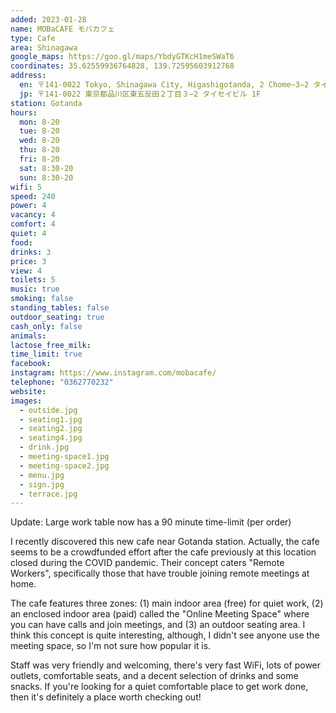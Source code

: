 ```yaml
---
added: 2023-01-28
name: MOBaCAFE モバカフェ
type: Cafe
area: Shinagawa
google_maps: https://goo.gl/maps/YbdyGTKcH1meSWaT6
coordinates: 35.62559936764828, 139.72595603912768
address:
  en: 〒141-0022 Tokyo, Shinagawa City, Higashigotanda, 2 Chome−3−2 タイセイビル 1F
  jp: 〒141-0022 東京都品川区東五反田２丁目３−2 タイセイビル 1F
station: Gotanda
hours:
  mon: 8-20
  tue: 8-20
  wed: 8-20
  thu: 8-20
  fri: 8-20
  sat: 8:30-20
  sun: 8:30-20
wifi: 5
speed: 240
power: 4
vacancy: 4
comfort: 4
quiet: 4
food: 
drinks: 3
price: 3
view: 4
toilets: 5
music: true
smoking: false
standing_tables: false
outdoor_seating: true
cash_only: false
animals: 
lactose_free_milk: 
time_limit: true
facebook: 
instagram: https://www.instagram.com/mobacafe/
telephone: "0362770232"
website: 
images:
  - outside.jpg
  - seating1.jpg
  - seating2.jpg
  - seating4.jpg
  - drink.jpg
  - meeting-space1.jpg
  - meeting-space2.jpg
  - menu.jpg
  - sign.jpg
  - terrace.jpg
---
```


Update: Large work table now has a 90 minute time-limit (per order)

I recently discovered this new cafe near Gotanda station. Actually, the cafe seems to be a crowdfunded effort after the cafe previously at this location closed during the COVID pandemic. Their concept caters "Remote Workers", specifically those that have trouble joining remote meetings at home.

The cafe features three zones: (1) main indoor area (free) for quiet work, (2) an enclosed indoor area (paid) called the "Online Meeting Space" where you can have calls and join meetings, and (3) an outdoor seating area. I think this concept is quite interesting, although, I didn't see anyone use the meeting space, so I'm not sure how popular it is.

Staff was very friendly and welcoming, there's very fast WiFi, lots of power outlets, comfortable seats, and a decent selection of drinks and some snacks. If you're looking for a quiet comfortable place to get work done, then it's definitely a place worth checking out!
